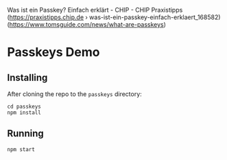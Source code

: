 Was ist ein Passkey? Einfach erklärt - CHIP - CHIP Praxistipps
(https://praxistipps.chip.de › was-ist-ein-passkey-einfach-erklaert_168582)
(https://www.tomsguide.com/news/what-are-passkeys)

# Passkeys Demo

## Installing
After cloning the repo to the `passkeys` directory:
```
cd passkeys
npm install
```

## Running
```
npm start
```
